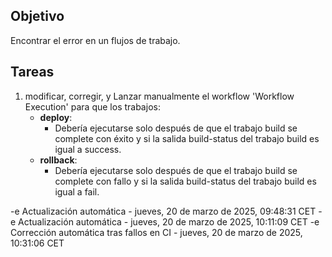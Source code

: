 ## Objetivo

Encontrar el error en un flujos de trabajo.

## Tareas

1. modificar, corregir, y Lanzar manualmente el workflow 'Workflow Execution' para que los trabajos:
     - **deploy**:       
       - Debería ejecutarse solo después de que el trabajo build se complete con éxito y si la salida build-status del trabajo build es igual a success.
     - **rollback**:       
       - Debería ejecutarse solo después de que el trabajo build se complete con fallo y si la salida build-status del trabajo build es igual a fail.
         

-e 
Actualización automática - jueves, 20 de marzo de 2025, 09:48:31 CET
-e 
Actualización automática - jueves, 20 de marzo de 2025, 10:11:09 CET
-e 
Corrección automática tras fallos en CI - jueves, 20 de marzo de 2025, 10:31:06 CET
